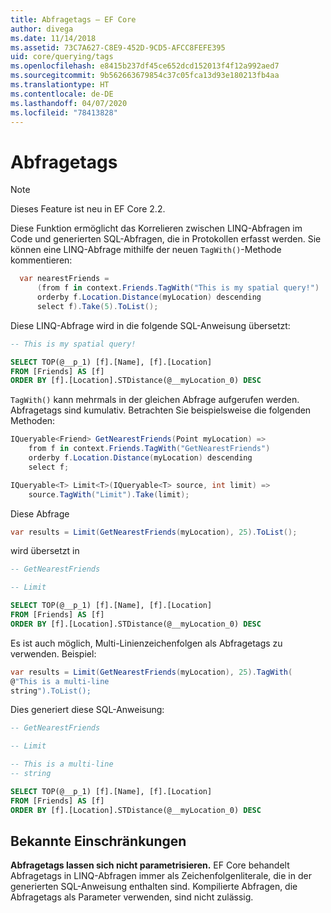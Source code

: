 ```yaml
---
title: Abfragetags – EF Core
author: divega
ms.date: 11/14/2018
ms.assetid: 73C7A627-C8E9-452D-9CD5-AFCC8FEFE395
uid: core/querying/tags
ms.openlocfilehash: e8415b237df45ce652dcd152013f4f12a992aed7
ms.sourcegitcommit: 9b562663679854c37c05fca13d93e180213fb4aa
ms.translationtype: HT
ms.contentlocale: de-DE
ms.lasthandoff: 04/07/2020
ms.locfileid: "78413828"
---
```

# <a name="query-tags"></a>Abfragetags

> [!NOTE]
> Dieses Feature ist neu in EF Core 2.2.

Diese Funktion ermöglicht das Korrelieren zwischen LINQ-Abfragen im Code und generierten SQL-Abfragen, die in Protokollen erfasst werden.
Sie können eine LINQ-Abfrage mithilfe der neuen `TagWith()`-Methode kommentieren:

``` csharp
  var nearestFriends =
      (from f in context.Friends.TagWith("This is my spatial query!")
      orderby f.Location.Distance(myLocation) descending
      select f).Take(5).ToList();
```

Diese LINQ-Abfrage wird in die folgende SQL-Anweisung übersetzt:

``` sql
-- This is my spatial query!

SELECT TOP(@__p_1) [f].[Name], [f].[Location]
FROM [Friends] AS [f]
ORDER BY [f].[Location].STDistance(@__myLocation_0) DESC
```

`TagWith()` kann mehrmals in der gleichen Abfrage aufgerufen werden.
Abfragetags sind kumulativ.
Betrachten Sie beispielsweise die folgenden Methoden:

``` csharp
IQueryable<Friend> GetNearestFriends(Point myLocation) =>
    from f in context.Friends.TagWith("GetNearestFriends")
    orderby f.Location.Distance(myLocation) descending
    select f;

IQueryable<T> Limit<T>(IQueryable<T> source, int limit) =>
    source.TagWith("Limit").Take(limit);
```

Diese Abfrage

``` csharp
var results = Limit(GetNearestFriends(myLocation), 25).ToList();
```

wird übersetzt in

``` sql
-- GetNearestFriends

-- Limit

SELECT TOP(@__p_1) [f].[Name], [f].[Location]
FROM [Friends] AS [f]
ORDER BY [f].[Location].STDistance(@__myLocation_0) DESC
```

Es ist auch möglich, Multi-Linienzeichenfolgen als Abfragetags zu verwenden.
Beispiel:

``` csharp
var results = Limit(GetNearestFriends(myLocation), 25).TagWith(
@"This is a multi-line
string").ToList();
```

Dies generiert diese SQL-Anweisung:

``` sql
-- GetNearestFriends

-- Limit

-- This is a multi-line
-- string

SELECT TOP(@__p_1) [f].[Name], [f].[Location]
FROM [Friends] AS [f]
ORDER BY [f].[Location].STDistance(@__myLocation_0) DESC
```

## <a name="known-limitations"></a>Bekannte Einschränkungen

**Abfragetags lassen sich nicht parametrisieren.** EF Core behandelt Abfragetags in LINQ-Abfragen immer als Zeichenfolgenliterale, die in der generierten SQL-Anweisung enthalten sind.
Kompilierte Abfragen, die Abfragetags als Parameter verwenden, sind nicht zulässig.
